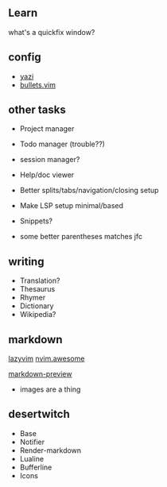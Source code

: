 ## Learn

what's a quickfix window?

## config

- [yazi](https://github.com/mikavilpas/yazi.nvim)
- [bullets.vim](https://github.com/bullets-vim/bullets.vim)

## other tasks

- Project manager
- Todo manager (trouble??)

- session manager?

- Help/doc viewer
- Better splits/tabs/navigation/closing setup

- Make LSP setup minimal/based

- Snippets?

- some better parentheses matches jfc

## writing

- Translation?
- Thesaurus
- Rhymer
- Dictionary
- Wikipedia?

## markdown

[](https://linkarzu.com/posts/neovim/markdown-setup-2025/#bullets-vimbulletsvim)
[](https://www.youtube.com/watch?v=1YEbKDlxfss)
[lazyvim](https://www.lazyvim.org/extras/lang/markdown)
[nvim.awesome](https://github.com/rockerBOO/awesome-neovim?tab=readme-ov-file#note-taking)

[markdown-preview](https://github.com/iamcco/markdown-preview.nvim)

- images are a thing

## desertwitch

- Base
- Notifier
- Render-markdown
- Lualine
- Bufferline
- Icons
